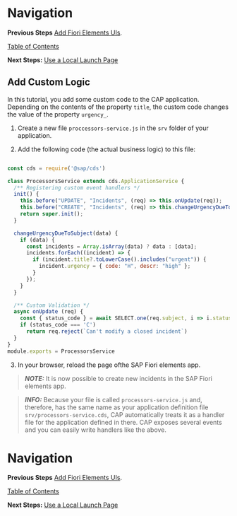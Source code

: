 # Navigation

**Previous Steps**
[Add Fiori Elements UIs](03_Add_Fiori_Elements_UIs.md).

[Table of Contents](Table_of_Contents.md)

**Next Steps:**
[Use a Local Launch Page](05_Use_a_Local_Launch_page.md)

## Add Custom Logic 

In this tutorial, you add some custom code to the CAP application. Depending on the contents of the property `title`, the custom code changes the value of the property `urgency_`.

1. Create a new file `proccessors-service.js` in the `srv` folder of your application.

2. Add the following code (the actual business logic) to this file:

```js

const cds = require('@sap/cds')

class ProcessorsService extends cds.ApplicationService {
  /** Registering custom event handlers */
  init() {
    this.before("UPDATE", "Incidents", (req) => this.onUpdate(req));
    this.before("CREATE", "Incidents", (req) => this.changeUrgencyDueToSubject(req.data));
    return super.init();
  }

  changeUrgencyDueToSubject(data) {
    if (data) {
      const incidents = Array.isArray(data) ? data : [data];
      incidents.forEach((incident) => {
        if (incident.title?.toLowerCase().includes("urgent")) {
          incident.urgency = { code: "H", descr: "high" };
        }
      });
    }
  }

  /** Custom Validation */
  async onUpdate (req) {
    const { status_code } = await SELECT.one(req.subject, i => i.status_code).where({ID: req.data.ID})
    if (status_code === 'C')
      return req.reject(`Can't modify a closed incident`)
  }
}
module.exports = ProcessorsService
```

3. In your browser, reload the page ofthe SAP Fiori elements app.

> **_NOTE:_** It is now possible to create new incidents in the SAP Fiori elements app.

> **_INFO:_** Because your file is called `processors-service.js` and, therefore, has the same name
> as your application definition file `srv/processors-service.cds`, CAP automatically treats it as a
> handler file for the application defined in there. CAP exposes several events and you can easily
> write handlers like the above.

# Navigation

**Previous Steps**
[Add Fiori Elements UIs](03_Add_Fiori_Elements_UIs.md).

[Table of Contents](Table_of_Contents.md)

**Next Steps:**
[Use a Local Launch Page](05_Use_a_Local_Launch_page.md)
